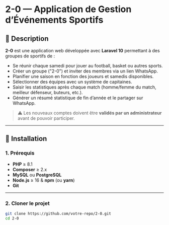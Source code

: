 # 2-0 — Application de Gestion d’Événements Sportifs

## 📌 Description
**2-0** est une application web développée avec **Laravel 10** permettant à des groupes de sportifs de :
- Se réunir chaque samedi pour jouer au football, basket ou autres sports.
- Créer un groupe ("2-0") et inviter des membres via un lien WhatsApp.
- Planifier une saison en fonction des joueurs et samedis disponibles.
- Sélectionner des équipes avec un système de capitaines.
- Saisir les statistiques après chaque match (homme/femme du match, meilleur défenseur, buteurs, etc.).
- Générer un résumé statistique de fin d’année et le partager sur WhatsApp.

> ⚠️ Les nouveaux comptes doivent être **validés par un administrateur** avant de pouvoir participer.

---

## 🚀 Installation

### 1. Prérequis
- **PHP** ≥ 8.1
- **Composer** ≥ 2.x
- **MySQL** ou **PostgreSQL**
- **Node.js** ≥ 16 & **npm** (ou **yarn**)
- **Git**

---

### 2. Cloner le projet
```bash
git clone https://github.com/votre-repo/2-0.git
cd 2-0
